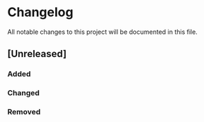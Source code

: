 # Changelog
All notable changes to this project will be documented in this file.

## [Unreleased]
### Added
### Changed
### Removed
